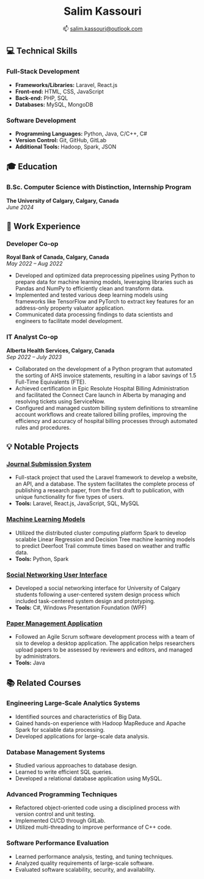 <h1 align="center"><b>Salim Kassouri</b></h1>

<p align="center">
  📫 <a href="mailto:salim.kassouri@outlook.com">salim.kassouri@outlook.com</a>
</p>

## 💻 Technical Skills
### Full-Stack Development 
+ **Frameworks/Libraries:** Laravel, React.js 
+ **Front-end:** HTML, CSS, JavaScript 
+ **Back-end:** PHP, SQL 
+ **Databases:** MySQL, MongoDB 

### Software Development
+ **Programming Languages:** Python, Java, C/C++, C#
+ **Version Control:** Git, GitHub, GitLab 
+ **Additional Tools:** Hadoop, Spark, JSON 

## 🎓 Education
### B.Sc. Computer Science with Distinction, Internship Program  
**The University of Calgary, Calgary, Canada**  
*June 2024*

## 👔 Work Experience
### Developer Co-op 
**Royal Bank of Canada, Calgary, Canada**  
*May 2022 – Aug 2022*
- Developed and optimized data preprocessing pipelines using Python to prepare data for machine learning models, leveraging libraries such as Pandas and NumPy to efficiently clean and transform data.
- Implemented and tested various deep learning models using frameworks like TensorFlow and PyTorch to extract key features for an address-only property valuator application.
- Communicated data processing findings to data scientists and engineers to facilitate model development.

### IT Analyst Co-op 
**Alberta Health Services, Calgary, Canada**  
*Sep 2022 – July 2023*
- Collaborated on the development of a Python program that automated the sorting of AHS invoice statements, resulting in a labor savings of 1.5 Full-Time Equivalents (FTE).
- Achieved certification in Epic Resolute Hospital Billing Administration and facilitated the Connect Care launch in Alberta by managing and resolving tickets using ServiceNow.
- Configured and managed custom billing system definitions to streamline account workflows and create tailored billing profiles, improving the efficiency and accuracy of hospital billing processes through automated rules and procedures.

## 💡 Notable Projects
### [Journal Submission System](https://github.com/salimk1/journal-submission-system)
- Full-stack project that used the Laravel framework to develop a website, an API, and a database. The system facilitates the complete process of publishing a research paper, from the first draft to publication, with unique functionality for five types of users.
- **Tools:** Laravel, React.js, JavaScript, SQL, MySQL

### [Machine Learning Models](https://github.com/salimk1/machine-learning-models)
- Utilized the distributed cluster computing platform Spark to develop scalable Linear Regression and Decision Tree machine learning models to predict Deerfoot Trail commute times based on weather and traffic data.  
- **Tools:** Python, Spark

### [Social Networking User Interface](https://github.com/salimk1/social-networking-interface) 
+ Developed a social networking interface for University of Calgary students following a user-centered system design process which included task-centered system design and prototyping. 
+ **Tools:** C#, Windows Presentation Foundation (WPF)

### [Paper Management Application](https://github.com/salimk1/paper-management-application)
+ Followed an Agile Scrum software development process with a team of six to develop a desktop application. The application helps researchers upload papers to be assessed by reviewers and editors, and managed by administrators. 
+ **Tools:** Java

## :books: Related Courses
### Engineering Large-Scale Analytics Systems
-	Identified sources and characteristics of Big Data.
-	Gained hands-on experience with Hadoop MapReduce and Apache Spark for scalable data processing.
-	Developed applications for large-scale data analysis.

### Database Management Systems 
- Studied various approaches to database design.
-	Learned to write efficient SQL queries.
-	Developed a relational database application using MySQL. 

### Advanced Programming Techniques
-	Refactored object-oriented code using a disciplined process with version control and unit testing.
-	Implemented CI/CD through GitLab.
-	Utilized multi-threading to improve performance of C++ code. 

### Software Performance Evaluation
-	Learned performance analysis, testing, and tuning techniques.
-	Analyzed quality requirements of large-scale software.
-	Evaluated software scalability, security, and availability.
